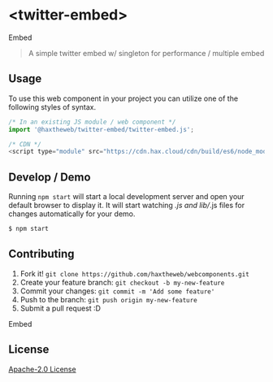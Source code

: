 # &lt;twitter-embed&gt;

Embed
> A simple twitter embed w/ singleton for performance / multiple embed

## Usage
To use this web component in your project you can utilize one of the following styles of syntax.

```js
/* In an existing JS module / web component */
import '@haxtheweb/twitter-embed/twitter-embed.js';

/* CDN */
<script type="module" src="https://cdn.hax.cloud/cdn/build/es6/node_modules/@haxtheweb/twitter-embed/twitter-embed.js"></script>
```

## Develop / Demo
Running `npm start` will start a local development server and open your default browser to display it. It will start watching *.js and lib/*.js files for changes automatically for your demo.
```bash
$ npm start
```


## Contributing

1. Fork it! `git clone https://github.com/haxtheweb/webcomponents.git`
2. Create your feature branch: `git checkout -b my-new-feature`
3. Commit your changes: `git commit -m 'Add some feature'`
4. Push to the branch: `git push origin my-new-feature`
5. Submit a pull request :D

Embed

## License
[Apache-2.0 License](http://opensource.org/licenses/Apache-2.0)